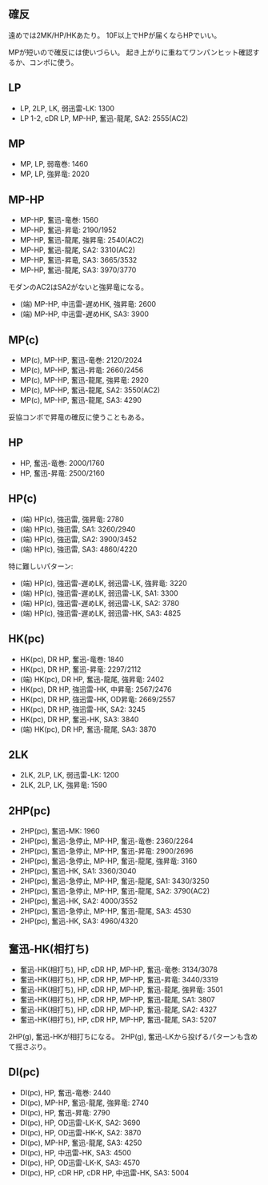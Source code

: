 ## 確反

遠めでは2MK/HP/HKあたり。
10F以上でHPが届くならHPでいい。

MPが短いので確反には使いづらい。
起き上がりに重ねてワンパンヒット確認するか、コンボに使う。

## LP

- LP, 2LP, LK, 弱迅雷-LK: 1300
- LP 1-2, cDR LP, MP-HP, 奮迅-龍尾, SA2: 2555(AC2)

## MP

- MP, LP, 弱竜巻: 1460
- MP, LP, 強昇竜: 2020

## MP-HP

- MP-HP, 奮迅-竜巻: 1560
- MP-HP, 奮迅-昇竜: 2190/1952
- MP-HP, 奮迅-龍尾, 強昇竜: 2540(AC2)
- MP-HP, 奮迅-龍尾, SA2: 3310(AC2)
- MP-HP, 奮迅-昇竜, SA3: 3665/3532
- MP-HP, 奮迅-龍尾, SA3: 3970/3770

モダンのAC2はSA2がないと強昇竜になる。

- (端) MP-HP, 中迅雷-遅めHK, 強昇竜: 2600
- (端) MP-HP, 中迅雷-遅めHK, SA3: 3900

## MP(c)

- MP(c), MP-HP, 奮迅-竜巻: 2120/2024
- MP(c), MP-HP, 奮迅-昇竜: 2660/2456
- MP(c), MP-HP, 奮迅-龍尾, 強昇竜: 2920
- MP(c), MP-HP, 奮迅-龍尾, SA2: 3550(AC2)
- MP(c), MP-HP, 奮迅-龍尾, SA3: 4290

妥協コンボで昇竜の確反に使うこともある。

## HP

- HP, 奮迅-竜巻: 2000/1760
- HP, 奮迅-昇竜: 2500/2160

## HP(c)

- (端) HP(c), 強迅雷, 強昇竜: 2780
- (端) HP(c), 強迅雷, SA1: 3260/2940
- (端) HP(c), 強迅雷, SA2: 3900/3452
- (端) HP(c), 強迅雷, SA3: 4860/4220

特に難しいパターン:

- (端) HP(c), 強迅雷-遅めLK, 弱迅雷-LK, 強昇竜: 3220
- (端) HP(c), 強迅雷-遅めLK, 弱迅雷-LK, SA1: 3300
- (端) HP(c), 強迅雷-遅めLK, 弱迅雷-LK, SA2: 3780
- (端) HP(c), 強迅雷-遅めLK, 弱迅雷-HK, SA3: 4825

## HK(pc)

- HK(pc), DR HP, 奮迅-竜巻: 1840
- HK(pc), DR HP, 奮迅-昇竜: 2297/2112
- (端) HK(pc), DR HP, 奮迅-龍尾, 強昇竜: 2402
- HK(pc), DR HP, 強迅雷-HK, 中昇竜: 2567/2476
- HK(pc), DR HP, 強迅雷-HK, OD昇竜: 2669/2557
- HK(pc), DR HP, 強迅雷-HK, SA2: 3245
- HK(pc), DR HP, 奮迅-HK, SA3: 3840
- (端) HK(pc), DR HP, 奮迅-龍尾, SA3: 3870

## 2LK

- 2LK, 2LP, LK, 弱迅雷-LK: 1200
- 2LK, 2LP, LK, 強昇竜: 1590

## 2HP(pc)

- 2HP(pc), 奮迅-MK: 1960
- 2HP(pc), 奮迅-急停止, MP-HP, 奮迅-竜巻: 2360/2264
- 2HP(pc), 奮迅-急停止, MP-HP, 奮迅-昇竜: 2900/2696
- 2HP(pc), 奮迅-急停止, MP-HP, 奮迅-龍尾, 強昇竜: 3160
- 2HP(pc), 奮迅-HK, SA1: 3360/3040
- 2HP(pc), 奮迅-急停止, MP-HP, 奮迅-龍尾, SA1: 3430/3250
- 2HP(pc), 奮迅-急停止, MP-HP, 奮迅-龍尾, SA2: 3790(AC2)
- 2HP(pc), 奮迅-HK, SA2: 4000/3552
- 2HP(pc), 奮迅-急停止, MP-HP, 奮迅-龍尾, SA3: 4530
- 2HP(pc), 奮迅-HK, SA3: 4960/4320

## 奮迅-HK(相打ち)

- 奮迅-HK(相打ち), HP, cDR HP, MP-HP, 奮迅-竜巻: 3134/3078
- 奮迅-HK(相打ち), HP, cDR HP, MP-HP, 奮迅-昇竜: 3440/3319
- 奮迅-HK(相打ち), HP, cDR HP, MP-HP, 奮迅-龍尾, 強昇竜: 3501
- 奮迅-HK(相打ち), HP, cDR HP, MP-HP, 奮迅-龍尾, SA1: 3807
- 奮迅-HK(相打ち), HP, cDR HP, MP-HP, 奮迅-龍尾, SA2: 4327
- 奮迅-HK(相打ち), HP, cDR HP, MP-HP, 奮迅-龍尾, SA3: 5207

2HP(g), 奮迅-HKが相打ちになる。
2HP(g), 奮迅-LKから投げるパターンも含めて揺さぶり。

## DI(pc)

- DI(pc), HP, 奮迅-竜巻: 2440
- DI(pc), MP-HP, 奮迅-龍尾, 強昇竜: 2740
- DI(pc), HP, 奮迅-昇竜: 2790
- DI(pc), HP, OD迅雷-LK-K, SA2: 3690
- DI(pc), HP, OD迅雷-HK-K, SA2: 3870
- DI(pc), MP-HP, 奮迅-龍尾, SA3: 4250
- DI(pc), HP, 中迅雷-HK, SA3: 4500
- DI(pc), HP, OD迅雷-LK-K, SA3: 4570
- DI(pc), HP, cDR HP, cDR HP, 中迅雷-HK, SA3: 5004
